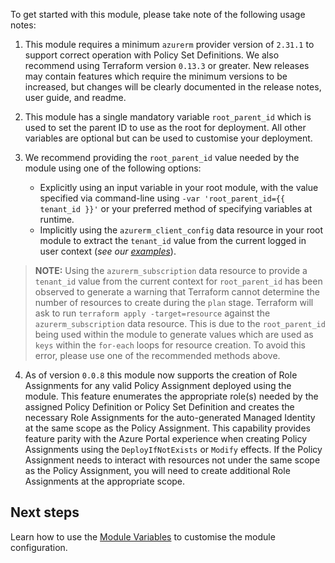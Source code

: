 To get started with this module, please take note of the following usage notes:

1. This module requires a minimum `azurerm` provider version of `2.31.1` to support correct operation with Policy Set Definitions. We also recommend using Terraform version `0.13.3` or greater. New releases may contain features which require the minimum versions to be increased, but changes will be clearly documented in the release notes, user guide, and readme.

2. This module has a single mandatory variable `root_parent_id` which is used to set the parent ID to use as the root for deployment. All other variables are optional but can be used to customise your deployment.

3. We recommend providing the `root_parent_id` value needed by the module using one of the following options:
    - Explicitly using an input variable in your root module, with the value specified via command-line using `-var 'root_parent_id={{ tenant_id }}'` or your preferred method of specifying variables at runtime.
    - Implicitly using the `azurerm_client_config` data resource in your root module to extract the `tenant_id` value from the current logged in user context (_see our [examples](./Examples)_).

> **NOTE:**
> Using the `azurerm_subscription` data resource to provide a `tenant_id` value from the current context for `root_parent_id` has been observed to generate a warning that Terraform cannot determine the number of resources to create during the `plan` stage. Terraform will ask to run `terraform apply -target=resource` against the `azurerm_subscription` data resource. This is due to the `root_parent_id` being used within the module to generate values which are used as `keys` within the `for-each` loops for resource creation. To avoid this error, please use one of the recommended methods above.

4. As of version `0.0.8` this module now supports the creation of Role Assignments for any valid Policy Assignment deployed using the module. This feature enumerates the appropriate role(s) needed by the assigned Policy Definition or Policy Set Definition and creates the necessary Role Assignments for the auto-generated Managed Identity at the same scope as the Policy Assignment. This capability provides feature parity with the Azure Portal experience when creating Policy Assignments using the `DeployIfNotExists` or `Modify` effects. If the Policy Assignment needs to interact with resources not under the same scope as the Policy Assignment, you will need to create additional Role Assignments at the appropriate scope.

## Next steps

Learn how to use the [Module Variables](User-Guide$3A-Module-Variables) to customise the module configuration.
